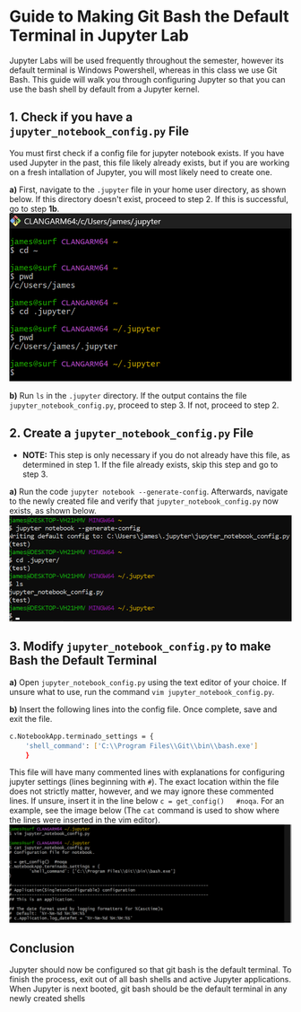 # Guide to Making Git Bash the Default Terminal in Jupyter Lab
Jupyter Labs will be used frequently throughout the semester, however its default terminal is Windows Powershell, whereas in this class we use Git Bash. This guide will walk you through configuring Jupyter so that you can use the bash shell by default from a Jupyter kernel.

## 1. Check if you have a `jupyter_notebook_config.py` File
You must first check if a config file for jupyter notebook exists. If you have used Jupyter in the past, this file likely already exists, but if you are working on a fresh intallation of Jupyter, you will most likely need to create one.

__a)__ First, navigate to the `.jupyter` file in your home user directory, as shown below. If this directory doesn't exist, proceed to step 2. If this is successful, go to step __1b__.
![checking_for_jupyter_config_file_in_terminal](guide_figures/jupyter_finding_source_directory.png)

__b)__ Run `ls` in the `.jupyter` directory. If the output contains the file `jupyter_notebook_config.py`, proceed to step 3. If not, proceed to step 2.

## 2. Create a `jupyter_notebook_config.py` File
- __NOTE:__ This step is only necessary if you do not already have this file, as determined in step 1. If the file already exists, skip this step and go to step 3.

__a)__ Run the code `jupyter notebook --generate-config`. Afterwards, navigate to the newly created file and verify that `jupyter_notebook_config.py` now exists, as shown below.
![creating_jupyter_config_file_in_terminal](guide_figures/jupyter_creating_config_file.png)

## 3. Modify `jupyter_notebook_config.py` to make Bash the Default Terminal
__a)__ Open `jupyter_notebook_config.py` using the text editor of your choice. If unsure what to use, run the command `vim jupyter_notebook_config.py`.

__b)__ Insert the following lines into the config file. Once complete, save and exit the file.
```bash
c.NotebookApp.terminado_settings = {
    'shell_command': ['C:\\Program Files\\Git\\bin\\bash.exe']
    }
```
This file will have many commented lines with explanations for configuring jupyter settings (lines beginning with `#`). The exact location within the file does not strictly matter, however, and we may ignore these commented lines. If unsure, insert it in the line below `c = get_config()   #noqa`. For an example, see the image below (The `cat` command is used to show where the lines were inserted in the vim editor).
![example_modified_config_file_output](guide_figures/jupyter_modified_config_file_output.png)

## Conclusion
Jupyter should now be configured so that git bash is the default terminal. To finish the process, exit out of all bash shells and active Jupyter applications. When Jupyter is next booted, git bash should be the default terminal in any newly created shells